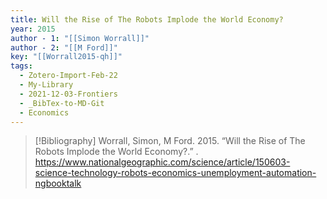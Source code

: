```yaml
---
title: Will the Rise of The Robots Implode the World Economy?
year: 2015
author - 1: "[[Simon Worrall]]"
author - 2: "[[M Ford]]"
key: "[[Worrall2015-qh]]"
tags:
  - Zotero-Import-Feb-22
  - My-Library
  - 2021-12-03-Frontiers
  - _BibTex-to-MD-Git
  - Economics
---
```


> [!Bibliography]
> Worrall, Simon, M Ford. 2015. “Will the Rise of The Robots Implode the World Economy?.” . https://www.nationalgeographic.com/science/article/150603-science-technology-robots-economics-unemployment-automation-ngbooktalk